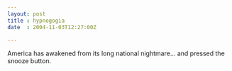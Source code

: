 ```yaml
---
layout: post
title : hypnogogia
date  : 2004-11-03T12:27:00Z

---
```

America has awakened from its long national nightmare... and pressed the snooze button.

